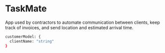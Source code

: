 # TaskMate
App used by contractors to automate communication between clients, keep track of invoices, and send location and estimated arrival time.

```bash
customerModel: {
  clientName: "string"
}
```

